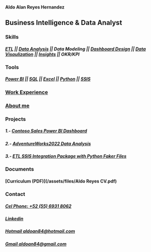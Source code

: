 #### Aldo Alan Reyes Hernandez

## Business Intelligence & Data Analyst


### Skills 

##### <span title="Poject-3">[ETL]()</span> || <span title="Poject-2">[Data Analysis]()</span> || Data Modeling || <span title="Poject-1">[Dashboard Design]()</span> || <span title="Poject-1">[Data Visaulization]()</span> || <span title="Poject-1, 2">[Insights]()</span> || OKR/KPI 

  
### Tools

##### <span title="Poject-1">[Power BI]()</span> || <span title="Poject-2, 3">[SQL]()</span> || <span title="Poject-2">[Excel]()</span> || <span title="Poject-2, 3">[Python]()</span> || <span title="Poject-2">[SSIS]()</span>


### [Work Experience](https://aldoreyes84.github.io/working_experience/)

### [About me](https://aldoreyes84.github.io/About-me/)


### Projects

##### 1.- [Contoso Sales Power BI Dashboard](https://aldoreyes84.github.io/Contoso-Sales-Power-BI-Dashboard/)

##### 2.- [AdventureWorks2022 Data Analysis](https://aldoreyes84.github.io/Data_Analisys_For_AdventureWorksDW2022/)

##### 3.- [ETL SSIS Integration Package with Python Faker Files](https://aldoreyes84.github.io/ETL/)

### Documents

#### [Curriculum (PDF)](/assets/files/Aldo Reyes CV.pdf)

### Contact
  
##### [Cel Phone: +52 (55) 6931 8062](tel:+525569318062)
  
##### [Linkedin](https://www.linkedin.com/in/aldoreyesbianalyst?lipi=urn%3Ali%3Apage%3Ad_flagship3_profile_view_base_contact_details%3Bv420leqVSUOChjUj%2BtCWbw%3D%3D)
 
##### [Hotmail aldoan84@hotmail.com](aldoan84@hotmail.com)
 
##### [Gmail aldoan84@gmail.com](aldoan84@gmail.com)
